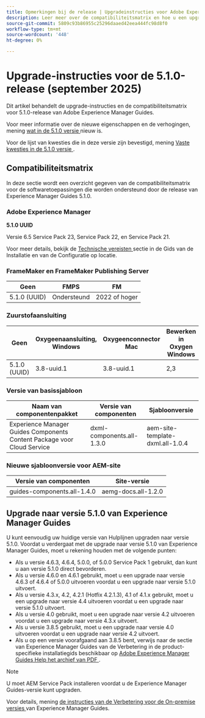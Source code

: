 ```yaml
---
title: Opmerkingen bij de release | Upgradeinstructies voor Adobe Experience Manager Guides 5.1.0-versie
description: Leer meer over de compatibiliteitsmatrix en hoe u een upgrade uitvoert naar de 5.1.0-versie van Adobe Experience Manager Guides.
source-git-commit: 5809c93b86955c25296daaed42eea444fc98d8f0
workflow-type: tm+mt
source-wordcount: '448'
ht-degree: 0%

---
```


# Upgrade-instructies voor de 5.1.0-release (september 2025)

Dit artikel behandelt de upgrade-instructies en de compatibiliteitsmatrix voor 5.1.0-release van Adobe Experience Manager Guides.

Voor meer informatie over de nieuwe eigenschappen en de verhogingen, mening [ wat in de 5.1.0 versie ](../release-info/whats-new-5-1-0.md) nieuw is.

Voor de lijst van kwesties die in deze versie zijn bevestigd, mening [ Vaste kwesties in de 5.1.0 versie ](../release-info/fixed-issues-5-1-0.md).

## Compatibiliteitsmatrix

In deze sectie wordt een overzicht gegeven van de compatibiliteitsmatrix voor de softwaretoepassingen die worden ondersteund door de release van Experience Manager Guides 5.1.0.

### Adobe Experience Manager

**5.1.0 UUID**

Versie 6.5 Service Pack 23, Service Pack 22, en Service Pack 21.

Voor meer details, bekijk de [ Technische vereisten ](../install-guide/download-install-technical-requirements.md) sectie in de Gids van de Installatie en van de Configuratie op locatie.

### FrameMaker en FrameMaker Publishing Server

| Geen | FMPS | FM |
| --- | --- | --- |
| 5.1.0 (UUID) | Ondersteund | 2022 of hoger |

### Zuurstofaansluiting

| Geen | Oxygeenaansluiting, Windows | Oxygeenconnector Mac | Bewerken in Oxygen Windows | Bewerken in Oxygen Mac |
| --- | --- | --- |--- |--- |
| 5.1.0 (UUID) | 3.8-uuid.1 | 3.8-uuid.1 | 2,3 | 2,3 |

### Versie van basissjabloon

| Naam van componentenpakket | Versie van componenten | Sjabloonversie |
|---|---|---|
| Experience Manager Guides Components Content Package voor Cloud Service | dxml-components.all-1.3.0 | aem-site-template-dxml.all-1.0.4 |

### Nieuwe sjabloonversie voor AEM-site


| Versie van componenten | Site-versie |
|---|---|
| guides-components.all-1.4.0 | aemg-docs.all-1.2.0 |


## Upgrade naar versie 5.1.0 van Experience Manager Guides

U kunt eenvoudig uw huidige versie van Hulplijnen upgraden naar versie 5.1.0. Voordat u verdergaat met de upgrade naar versie 5.1.0 van Experience Manager Guides, moet u rekening houden met de volgende punten:

- Als u versie 4.6.3, 4.6.4, 5.0.0, of 5.0.0 Service Pack 1 gebruikt, dan kunt u aan versie 5.1.0 direct bevorderen.
- Als u versie 4.6.0 en 4.6.1 gebruikt, moet u een upgrade naar versie 4.6.3 of 4.6.4 of 5.0.0 uitvoeren voordat u een upgrade naar versie 5.1.0 uitvoert.
- Als u versie 4.3.x, 4.2, 4.2.1 (Hotfix 4.2.1.3), 4.1 of 4.1.x gebruikt, moet u een upgrade naar versie 4.4 uitvoeren voordat u een upgrade naar versie 5.1.0 uitvoert.
- Als u versie 4.0 gebruikt, moet u een upgrade naar versie 4.2 uitvoeren voordat u een upgrade naar versie 4.3.x uitvoert.
- Als u versie 3.8.5 gebruikt, moet u een upgrade naar versie 4.0 uitvoeren voordat u een upgrade naar versie 4.2 uitvoert.
- Als u op een versie voorafgaand aan 3.8.5 bent, verwijs naar de sectie van Experience Manager Guides van de Verbetering in de product-specifieke installatiegids beschikbaar op [ Adobe Experience Manager Guides Help het archief van PDF ](https://helpx.adobe.com/nl/xml-documentation-for-experience-manager/archive.html).

>[!NOTE]
>
>U moet AEM Service Pack installeren voordat u de Experience Manager Guides-versie kunt upgraden.

Voor details, mening [ de instructies van de Verbetering voor de On-premise versies ](../install-guide/upgrade-xml-documentation.md) van Experience Manager Guides.
